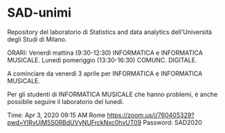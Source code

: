 # SAD-unimi

Repository del laboratorio di Statistics and data analytics dell'Università degli Studi di Milano.

ORARI:
Venerdì mattina (9:30-12:30) INFORMATICA e INFORMATICA MUSICALE.
Lunedì pomeriggio (13:30-16:30) COMUNC. DIGITALE.

A cominciare da venerdì 3 aprile per INFORMATICA e INFORMATICA MUSICALE.

Per gli studenti di INFORMATICA MUSICALE che hanno problemi, è anche possibile seguire il laboratorio del lunedì. 

Time: Apr 3, 2020 09:15 AM Rome
https://zoom.us/j/760405329?pwd=YlRvUjM5S0RBdUVyNUFrckNxc0hvUT09
Password: SAD2020
